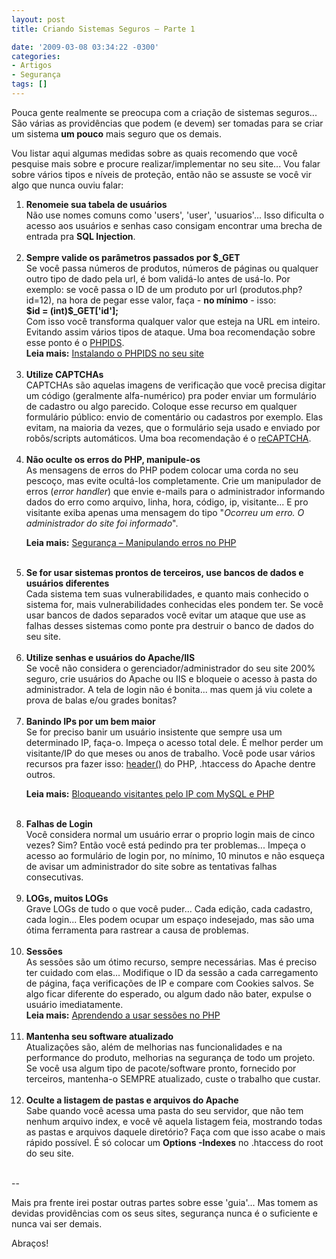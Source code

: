 ```yaml
---
layout: post
title: Criando Sistemas Seguros – Parte 1

date: '2009-03-08 03:34:22 -0300'
categories:
- Artigos
- Segurança
tags: []
---
```

<p>Pouca gente realmente se preocupa com a criação de sistemas seguros... São várias as providências que podem (e devem) ser tomadas para se criar um sistema <strong>um pouco</strong> mais seguro que os demais.</p>
<p>Vou listar aqui algumas medidas sobre as quais recomendo que você pesquise mais sobre e procure realizar/implementar no seu site... Vou falar sobre vários tipos e níveis de proteção, então não se assuste se você vir algo que nunca ouviu falar:</p>
<ol>
<li><strong>Renomeie sua tabela de usuários</strong><br />
Não use nomes comuns como 'users', 'user', 'usuarios'... Isso dificulta o acesso aos usuários e senhas caso consigam encontrar uma brecha de entrada pra <strong>SQL Injection</strong>.<br />&nbsp;</li>
<li><strong>Sempre valide os parâmetros passados por $_GET</strong><br />
Se você passa números de produtos, números de páginas ou qualquer outro tipo de dado pela url, é bom validá-lo antes de usá-lo. Por exemplo: se você passa o ID de um produto por url (produtos.php?id=12), na hora de pegar esse valor, faça - <strong>no mínimo</strong> - isso:<br />
<strong>$id = (int)$_GET['id'];</strong><br />
Com isso você transforma qualquer valor que esteja na URL em inteiro. Evitando assim vários tipos de ataque. Uma boa recomendação sobre esse ponto é o <a href="http://phpids.org/" target="_blank">PHPIDS</a>.<br /><strong>Leia mais:</strong> <a href="http://blog.thiagobelem.net/php/instalando-o-phpids-no-seu-site/" target="_blank">Instalando o PHPIDS no seu site</a><br />&nbsp;</li>
<li><strong>Utilize CAPTCHAs</strong><br />
CAPTCHAs são aquelas imagens de verificação que você precisa digitar um código (geralmente alfa-numérico) pra poder enviar um formulário de cadastro ou algo parecido. Coloque esse recurso em qualquer formulário público: envio de comentário ou cadastros por exemplo. Elas evitam, na maioria da vezes, que o formulário seja usado e enviado por robôs/scripts automáticos. Uma boa recomendação é o <a href="http://recaptcha.net/" target="_blank">reCAPTCHA</a>.<br />&nbsp;</li>
<li><strong>Não oculte os erros do PHP, manipule-os</strong><br />
As mensagens de erros do PHP podem colocar uma corda no seu pescoço, mas evite ocultá-los completamente. Crie um manipulador de erros (<em>error handler</em>) que envie e-mails para o administrador informando dados do erro como arquivo, linha, hora, código, ip, visitante... E pro visitante exiba apenas uma mensagem do tipo "<em>Ocorreu um erro. O administrador do site foi informado</em>".</p>
<p><strong>Leia mais:</strong> <a href="http://blog.thiagobelem.net/php/seguranca-manipulando-erros-no-php/" target="_blank">Segurança – Manipulando erros no PHP</a><br />&nbsp;</li>
<li><strong>Se for usar sistemas prontos de terceiros, use bancos de dados e usuários diferentes</strong><br />
Cada sistema tem suas vulnerabilidades, e quanto mais conhecido o sistema for, mais vulnerabilidades conhecidas eles pondem ter. Se você usar bancos de dados separados você evitar um ataque que use as falhas desses sistemas como ponte pra destruir o banco de dados do seu site.<br />&nbsp;</li>
<li><strong>Utilize senhas e usuários do Apache/IIS</strong><br />
Se você não considera o gerenciador/administrador do seu site 200% seguro, crie usuários do Apache ou IIS e bloqueie o acesso à pasta do administrador. A tela de login não é bonita... mas quem já viu colete a prova de balas e/ou grades bonitas?<br />&nbsp;</li>
<li><strong>Banindo IPs por um bem maior</strong><br />
Se for preciso banir um usuário insistente que sempre usa um determinado IP, faça-o. Impeça o acesso total dele. É melhor perder um visitante/IP do que meses ou anos de trabalho. Você pode usar vários recursos pra fazer isso: <a href="http://php.net/manual/en/function.header.php" target="_blank">header()</a> do PHP, .htaccess do Apache dentre outros.</p>
<p><strong>Leia mais:</strong> <a href="http://blog.thiagobelem.net/mysql/bloqueando-visitantes-pelo-ip-com-mysql-e-php/" target="_blank">Bloqueando visitantes pelo IP com MySQL e PHP</a><br />&nbsp;</li>
<li><strong>Falhas de Login</strong><br />
Você considera normal um usuário errar o proprio login mais de cinco vezes? Sim? Então você está pedindo pra ter problemas... Impeça o acesso ao formulário de login por, no mínimo, 10 minutos e não esqueça de avisar um administrador do site sobre as tentativas falhas consecutivas.<br />&nbsp;</li>
<li><strong>LOGs, muitos LOGs</strong><br />
Grave LOGs de tudo o que você puder... Cada edição, cada cadastro, cada login... Eles podem ocupar um espaço indesejado, mas são uma ótima ferramenta para rastrear a causa de problemas.<br />&nbsp;</li>
<li><strong>Sessões</strong><br />
As sessões são um ótimo recurso, sempre necessárias. Mas é preciso ter cuidado com elas... Modifique o ID da sessão a cada carregamento de página, faça verificações de IP e compare com Cookies salvos. Se algo ficar diferente do esperado, ou algum dado não bater, expulse o usuário imediatamente.<br /><strong>Leia mais:</strong> <a href="http://blog.thiagobelem.net/php/aprendendo-a-usar-sessoes-no-php/" target="_blank">Aprendendo a usar sessões no PHP</a><br />&nbsp;</li>
<li><strong>Mantenha seu software atualizado</strong><br />
Atualizações são, além de melhorias nas funcionalidades e na performance do produto, melhorias na segurança de todo um projeto. Se você usa algum tipo de pacote/software pronto, fornecido por terceiros, mantenha-o SEMPRE atualizado, custe o trabalho que custar.<br />&nbsp;</li>
<li><strong>Oculte a listagem de pastas e arquivos do Apache</strong><br />
Sabe quando você acessa uma pasta do seu servidor, que não tem nenhum arquivo index, e você vê aquela listagem feia, mostrando todas as pastas e arquivos daquele diretório? Faça com que isso acabe o mais rápido possível. É só colocar um <strong>Options -Indexes</strong> no .htaccess do root do seu site.<br />&nbsp;</li>
</ol>
<p>--</p>
<p>Mais pra frente irei postar outras partes sobre esse 'guia'... Mas tomem as devidas providências com os seus sites, segurança nunca é o suficiente e nunca vai ser demais.</p>
<p>Abraços!</p>
